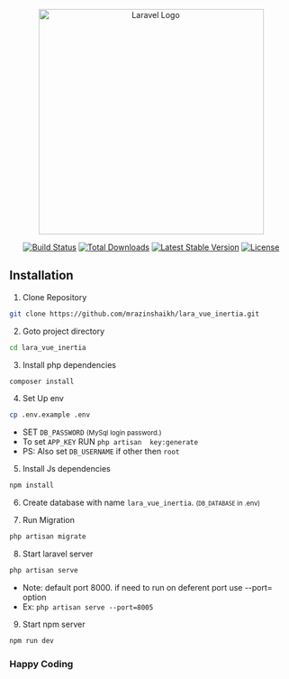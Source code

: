 <p align="center"><a href="https://laravel.com" target="_blank"><img src="https://raw.githubusercontent.com/laravel/art/master/logo-lockup/5%20SVG/2%20CMYK/1%20Full%20Color/laravel-logolockup-cmyk-red.svg" width="400" alt="Laravel Logo"></a></p>

<p align="center">
<a href="https://travis-ci.org/laravel/framework"><img src="https://travis-ci.org/laravel/framework.svg" alt="Build Status"></a>
<a href="https://packagist.org/packages/laravel/framework"><img src="https://img.shields.io/packagist/dt/laravel/framework" alt="Total Downloads"></a>
<a href="https://packagist.org/packages/laravel/framework"><img src="https://img.shields.io/packagist/v/laravel/framework" alt="Latest Stable Version"></a>
<a href="https://packagist.org/packages/laravel/framework"><img src="https://img.shields.io/packagist/l/laravel/framework" alt="License"></a>
</p>

## Installation

1. Clone Repository
```bash
git clone https://github.com/mrazinshaikh/lara_vue_inertia.git
```

2. Goto project directory

```bash
cd lara_vue_inertia
```

3. Install php dependencies

```bash
composer install
```

4. Set Up env

```bash
cp .env.example .env
```
- SET `DB_PASSWORD`  <small>(MySql login password.)</small>
- To set `APP_KEY` RUN `php artisan  key:generate`
- PS: Also set `DB_USERNAME` if other then `root`


5. Install Js dependencies

```bash
npm install
```

6. Create database with name `lara_vue_inertia`. <small>(`DB_DATABASE` in .env)</small> 

7. Run Migration
```bash
php artisan migrate
```

8. Start laravel server
```bash
php artisan serve
```

- Note: default port 8000. if need to run on deferent port use --port=<PORT> option
- Ex:  `php artisan serve --port=8005`

9. Start npm server
```bash
npm run dev
```

### Happy Coding

